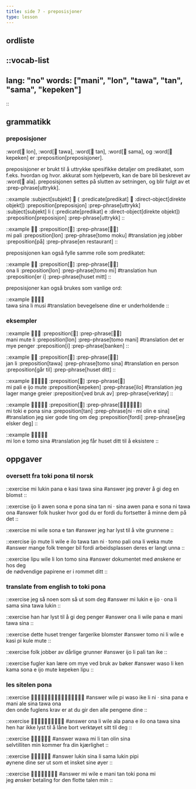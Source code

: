 ```yaml
---
title: side 7 - preposisjoner 
type: lesson
---
```

## ordliste
::vocab-list
---
lang: "no"
words: ["mani", "lon", "tawa", "tan", "sama", "kepeken"]
---
::

## grammatikk
### preposisjoner
:word[󱤬 lon], :word[󱥩 tawa], :word[󱥧 tan], :word[󱥖 sama], og :word[󱤙 kepeken] er :preposition[preposisjoner].

 preposisjoner er brukt til å uttrykke spesifikke detaljer om predikatet, som f.eks. hvordan og hvor. akkurat som hjelpeverb, kan de bare bli beskrevet av :word[󱤂 ala]. preposisjonen settes på slutten av setningen, og blir fulgt av et :prep-phrase[uttrykk].

::example
:subject[subjekt] 󱤧 ( :predicate[predikat] 󱤉 :direct-object[direkte objekt]) :preposition[preposisjon] :prep-phrase[uttrykk] \
:subject[subjekt] li ( :predicate[predikat] e :direct-object[direkte objekt]) :preposition[preposisjon] :prep-phrase[uttrykk]
::

::example
󱤴󱥉 :preposition[󱤬] :prep-phrase[󱥭󱤶] \
mi pali :preposition[lon] :prep-phrase[tomo moku]
#translation
jeg jobber :preposition[på] :prep-phrase[en restaurant]
::

preposisjonen kan også fylle samme rolle som predikatet:

::example
󱥆󱤧 :preposition[󱤬] :prep-phrase[󱥭󱤴] \
ona li :preposition[lon] :prep-phrase[tomo mi]
#translation
hun :preposition[er i] :prep-phrase[huset mitt]
::

preposisjoner kan også brukes som vanlige ord:

::example
󱥩󱥞󱤧󱤻 \
tawa sina li musi
#translation
bevegelsene dine er underholdende
::

### eksempler
::example
󱤲󱤼󱤧 :preposition[󱤬] :prep-phrase[󱥭󱤲] \
mani mute li :preposition[lon] :prep-phrase[tomo mani]
#translation
det er mye penger :preposition[i] :prep-phrase[banken]
::

::example
󱤑󱤧 :preposition[󱥩] :prep-phrase[󱥭󱥞] \
jan li :preposition[tawa] :prep-phrase[tomo sina]
#translation
en person :preposition[går til] :prep-phrase[huset ditt]
::

::example
󱤴󱥉󱤉󱤌󱤼 :preposition[󱤙] :prep-phrase[󱤎] \
mi pali e ijo mute :preposition[kepeken] :prep-phrase[ilo]
#translation
jeg lager mange greier :preposition[ved bruk av] :prep-phrase[verktøy]
::

::example
󱤴󱥬󱤉󱥔󱥞 :preposition[󱥧] :prep-phrase[󱥁󱦜󱤴󱥅󱤉󱥞] \
mi toki e pona sina :preposition[tan] :prep-phrase[ni · mi olin e sina]
#translation
jeg sier gode ting om deg :preposition[fordi] :prep-phrase[jeg elsker deg]
::

::example
󱤴󱤬󱤉󱥭󱥞 \
mi lon e tomo sina
#translation
jeg får huset ditt til å eksistere
::

## oppgaver
### oversett fra toki pona til norsk
::exercise
mi lukin pana e kasi tawa sina
#answer
jeg prøver å gi deg en blomst
::

::exercise
ijo li awen sona e pona sina tan ni · sina awen pana e sona ni tawa ona
#answer
folk husker hvor god du er fordi du fortsetter å minne dem på det
::

::exercise
mi wile sona e tan
#answer
jeg har lyst til å vite grunnene
::

::exercise
ijo mute li wile e ilo tawa tan ni · tomo pali ona li weka mute
#answer
mange folk trenger bil fordi arbeidsplassen deres er langt unna
::

::exercise
lipu wile li lon tomo sina
#answer
dokumentet med ønskene er hos deg \
de nødvendige papirene er i rommet ditt
::

### translate from english to toki pona
::exercise
jeg så noen som så ut som deg
#answer
mi lukin e ijo · ona li sama sina tawa lukin
::

::exercise
han har lyst til å gi deg penger
#answer
ona li wile pana e mani tawa sina
::

::exercise
dette huset trenger fargerike blomster
#answer
tomo ni li wile e kasi pi kule mute
::

::exercise
folk jobber av dårlige grunner
#answer
ijo li pali tan ike
::

::exercise
fugler kan lære om mye ved bruk av bøker
#answer
waso li ken kama sona e ijo mute kepeken lipu
::

### les sitelen pona
::exercise
󱥷󱥍󱥴󱤍󱤧󱥁󱦜󱥞󱥌󱤉󱤲󱦖󱤄󱥞󱥩󱥆
#answer
wile pi waso ike li ni · sina pana e mani ale sina tawa ona \
den onde fuglens krav er at du gir den alle pengene dine
::

::exercise
󱥆󱤧󱥷󱤂󱥌󱤉󱤎󱥆󱥩󱥞
#answer
ona li wile ala pana e ilo ona tawa sina \
hen har ikke lyst til å låne bort verktøyet sitt til deg
::

::exercise
󱥵󱤴󱤧󱥧󱥅󱥞
#answer
wawa mi li tan olin sina \
selvtilliten min kommer fra din kjærlighet
::

::exercise
󱤮󱥞󱤧󱥖󱤮󱥑
#answer
lukin sina li sama lukin pipi \
øynene dine ser ut som et insket sine øyer
::

::exercise
󱤴󱥷󱤉󱤲󱥧󱥬󱥔󱤴
#answer
mi wile e mani tan toki pona mi \
jeg ønsker betaling for den flotte talen min
::